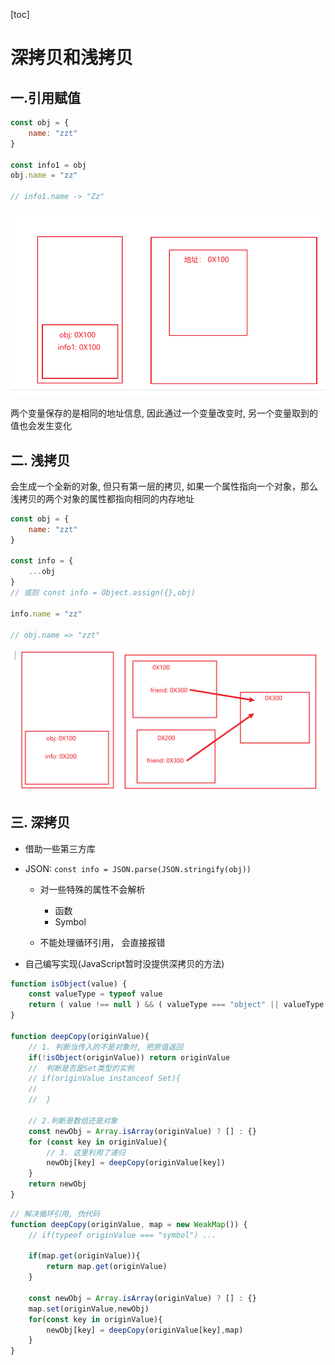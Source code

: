 [toc]

# 深拷贝和浅拷贝

## 一.引用赋值

```js
const obj = {
    name: "zzt"
}

const info1 = obj
obj.name = "zz"

// info1.name -> "Zz"
```

<img src="./图片/Snipaste_2022-12-13_21-13-06.png" alt="Snipaste_2022-12-13_21-13-06" style="zoom:67%;" />

两个变量保存的是相同的地址信息, 因此通过一个变量改变时, 另一个变量取到的值也会发生变化

## 二. 浅拷贝

会生成一个全新的对象, 但只有第一层的拷贝, 如果一个属性指向一个对象，那么浅拷贝的两个对象的属性都指向相同的内存地址

```js
const obj = {
    name: "zzt"
}

const info = {
    ...obj
}
// 或则 const info = Object.assign({},obj)

info.name = "zz"

// obj.name => "zzt"
```

![Snipaste_2022-12-13_21-23-45](./图片/Snipaste_2022-12-13_21-23-45.png)



## 三. 深拷贝

- 借助一些第三方库
- JSON: `const info = JSON.parse(JSON.stringify(obj))`
  - 对一些特殊的属性不会解析
    - 函数
    - Symbol

  - 不能处理循环引用， 会直接报错

- 自己编写实现(JavaScript暂时没提供深拷贝的方法)

```js
function isObject(value) {
    const valueType = typeof value
    return ( value !== null ) && ( valueType === "object" || valueType === "functioni" )
}

function deepCopy(originValue){
    // 1. 判断当传入的不是对象时, 把原值返回
    if(!isObject(originValue)) return originValue
    //  判断是否是Set类型的实例
    // if(originValue instanceof Set){
    //			
	//	}
    
    // 2.判断是数组还是对象
    const newObj = Array.isArray(originValue) ? [] : {}
    for (const key in originValue){
        // 3. 这里利用了递归
        newObj[key] = deepCopy(originValue[key])
    }
    return newObj
}
```

```js
// 解决循环引用, 伪代码
function deepCopy(originValue, map = new WeakMap()) {
    // if(typeof originValue === "symbol") ...
    
    if(map.get(originValue)){
        return map.get(originValue)
    }
    
    const newObj = Array.isArray(originValue) ? [] : {}
    map.set(originValue,newObj)
    for(const key in originValue){
        newObj[key] = deepCopy(originValue[key],map)
    }
}
```



